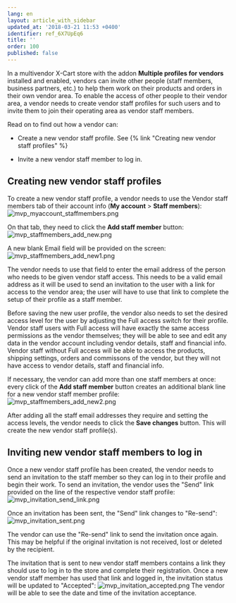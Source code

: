 ```yaml
---
lang: en
layout: article_with_sidebar
updated_at: '2018-03-21 11:53 +0400'
identifier: ref_6X7UpEq6
title: ''
order: 100
published: false
---
```

In a multivendor X-Cart store with the addon **Multiple profiles for vendors** installed and enabled, vendors can invite other people (staff members, business partners, etc.) to help them work on their products and orders in their own vendor area. To enable the access of other people to their vendor area, a vendor needs to create vendor staff profiles for such users and to invite them to join their operating area as vendor staff members.  

Read on to find out how a vendor can:

   * Create a new vendor staff profile.
      See {% link "Creating new vendor staff profiles"  %}
      
   * Invite a new vendor staff member to log in.
   
## Creating new vendor staff profiles
To create a new vendor staff profile, a vendor needs to use the Vendor staff members tab of their account info (**My account** > **Staff members**):
![mvp_myaccount_staffmembers.png]({{site.baseurl}}/attachments/ref_6X7UpEq6/mvp_myaccount_staffmembers.png)

On that tab, they need to click the **Add staff member** button:
![mvp_staffmembers_add_new.png]({{site.baseurl}}/attachments/ref_6X7UpEq6/mvp_staffmembers_add_new.png)

A new blank Email field will be provided on the screen:
![mvp_staffmembers_add_new1.png]({{site.baseurl}}/attachments/ref_6X7UpEq6/mvp_staffmembers_add_new1.png)

The vendor needs to use that field to enter the email address of the person who needs to be given vendor staff access. This needs to be a valid email address as it will be used to send an invitation to the user with a link for access to the vendor area; the user will have to use that link to complete the setup of their profile as a staff member.

Before saving the new user profile, the vendor also needs to set the desired access level for the user by adjusting the Full access switch for their profile. Vendor staff users with Full access will have exactly the same access permissions as the vendor themselves; they will be able to see and edit any data in the vendor account including vendor details, staff and financial info. Vendor staff without Full access will be able to access the products, shipping settings, orders and commissons of the vendor, but they will not have access to vendor details, staff and financial info.

If necessary, the vendor can add more than one staff members at once: every click of the **Add staff member** button creates an additional blank line for a new vendor staff member profile:
![mvp_staffmembers_add_new2.png]({{site.baseurl}}/attachments/ref_6X7UpEq6/mvp_staffmembers_add_new2.png)

After adding all the staff email addresses they require and setting the access levels, the vendor needs to click the **Save changes** button. This will create the new vendor staff profile(s).

## Inviting new vendor staff members to log in
Once a new vendor staff profile has been created, the vendor needs to send an invitation to the staff member so they can log in to their profile and begin their work. To send an invitation, the vendor uses the "Send" link provided on the line of the respective vendor staff profile:
![mvp_invitation_send_link.png]({{site.baseurl}}/attachments/ref_6X7UpEq6/mvp_invitation_send_link.png)

Once an invitation has been sent, the "Send" link changes to "Re-send": 
![mvp_invitation_sent.png]({{site.baseurl}}/attachments/ref_6X7UpEq6/mvp_invitation_sent.png)

The vendor can use the "Re-send" link to send the invitation once again. This may be helpful if the original invitation is not received, lost or deleted by the recipient.

The invitation that is sent to new vendor staff members contains a link they should use to log in to the store and complete their registration. Once a new vendor staff member has used that link and logged in, the invitation status will be updated to "Accepted":
![mvp_invitation_accepted.png]({{site.baseurl}}/attachments/ref_6X7UpEq6/mvp_invitation_accepted.png)
The vendor will be able to see the date and time of the invitation acceptance.
